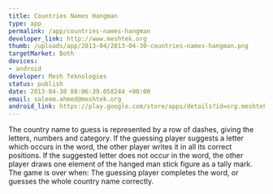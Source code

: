 ```yaml
--- 
title: Countries Names Hangman
type: app
permalink: /app/countries-names-hangman
developer_link: http://www.meshtek.org
thumb: /uploads/app/2013-04/2013-04-30-countries-names-hangman.png
targetMarket: Both
devices: 
- android
developer: Mesh Teknologies
status: publish
date: 2013-04-30 08:06:39.058244 +00:00
email: saleem.ahmed@meshtek.org
android_link: https://play.google.com/store/apps/details?id=org.meshtek.countrieshangman
---
```


The country name to guess is represented by a row of dashes, giving the letters, numbers and category. If the guessing player suggests a letter which occurs in the word, the other player writes it in all its correct positions. If the suggested letter does not occur in the word, the other player draws one element of the hanged man stick figure as a tally mark. The game is over when:
The guessing player completes the word, or guesses the whole country name correctly.
